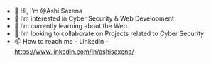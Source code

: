 - 👋 Hi, I’m @Ashi Saxena
- 👀 I’m interested in Cyber Security & Web Development
- 🌱 I’m currently learning about the Web. 
- 💞️ I’m looking to collaborate on Projects related to Cyber Security 
- 📫 How to reach me - Linkedin - https://www.linkedin.com/in/ashisaxena/

